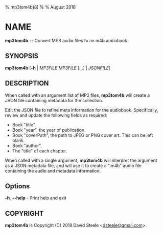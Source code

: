 % mp3tom4b(8)
%
% August 2018

# NAME

**mp3tom4b** -- Convert MP3 audio files to an m4b audiobook

## SYNOPSIS

**mp3tom4b** [**-h** | _MP3FILE_ _MP3FILE_ [...] | _JSONFILE_]

## DESCRIPTION

When called with an argument list of MP3 files, **mp3tom4b** will
create a JSON file containing metadata for the collection.

Edit the JSON file to refine meta information for the audiobook.
Specifically, review and update the following fields as required:

  * Book "title".
  * Book "year", the year of publication.
  * Book "coverPath", the path to JPEG or PNG cover art. This can be left blank.
  * Book "author".
  * The "title" of each chapter.

When called with a single argument, **mp3tom4b** will interpret the
argument as a JSON metadata file, and will use it to create a
".m4b" audio file containing the audio and metadata information.

## Options
  **-h**, **--help** - Print help and exit

## COPYRIGHT

**mp3tom4b** is Copyright (C) 2018 David Steele &lt;dsteele@gmail.com&gt;.
